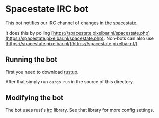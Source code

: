 # Spacestate IRC bot

This bot notifies our IRC channel of changes in the spacestate.

It does this by polling [https://spacestate.pixelbar.nl/spacestate.php](https://spacestate.pixelbar.nl/spacestate.php). Non-bots can also use [https://spacestate.pixelbar.nl/](https://spacestate.pixelbar.nl/).

## Running the bot

First you need to download [rustup](https://rustup.rs).

After that simply run `cargo run` in the source of this directory.

## Modifying the bot
The bot uses rust's [irc](https://docs.rs/irc) library. See that library for more config settings.

